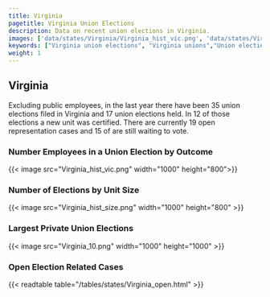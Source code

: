 ```yaml
---
title: Virginia
pagetitle: Virginia Union Elections
description: Data on recent union elections in Virginia.
images: ['data/states/Virginia/Virginia_hist_vic.png', 'data/states/Virginia/Virginia_hist_size.png', 'data/states/Virginia/Virginia_10.png']
keywords: ["Virginia union elections", "Virginia unions","Union elections"]
weight: 1
---
```

##  Virginia

Excluding public employees, in the last year there have been 35 union elections filed in Virginia and 17 union elections held. In 12 of those elections a new unit was certified. There are currently 19 open representation cases and 15 of are still waiting to vote.

### Number Employees in a Union Election by Outcome
{{< image src="Virginia_hist_vic.png" width="1000" height="800">}}

### Number of Elections by Unit Size
{{< image src="Virginia_hist_size.png" width="1000" height="800" >}}

### Largest Private Union Elections
{{< image src="Virginia_10.png" width="1000" height="1000"  >}}

### Open Election Related Cases
{{< readtable table="/tables/states/Virginia_open.html" >}}

